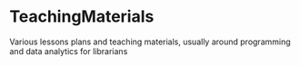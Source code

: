 # TeachingMaterials
Various lessons plans and teaching materials, usually around programming and data analytics for librarians
